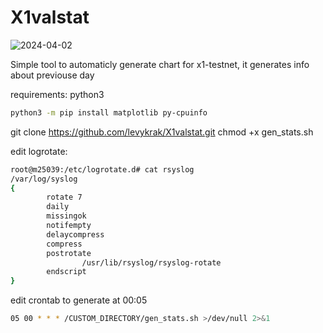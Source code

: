 # X1valstat

![2024-04-02](https://github.com/levykrak/X1valstat/assets/44068840/422d135c-cd19-4930-b1a7-437d56164cf8)

Simple tool to automaticly generate chart for x1-testnet, it generates info about previouse day

requirements:
python3
```bash
python3 -m pip install matplotlib py-cpuinfo
```

git clone https://github.com/levykrak/X1valstat.git
chmod +x gen_stats.sh

edit logrotate:

```bash
root@m25039:/etc/logrotate.d# cat rsyslog
/var/log/syslog
{
        rotate 7
        daily
        missingok
        notifempty
        delaycompress
        compress
        postrotate
                /usr/lib/rsyslog/rsyslog-rotate
        endscript
}
```

edit crontab to generate at 00:05

```bash
05 00 * * * /CUSTOM_DIRECTORY/gen_stats.sh >/dev/null 2>&1
```
